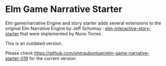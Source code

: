 # Elm Game Narrative Starter

 Elm game/narrative Engine and story starter
adds several extensions to the original Elm Narrative Engine by Jeff Schomay  :
[elm-interactive-story-starter](https://github.com/jschomay/elm-interactive-story-starter)
that were implemented by Nuno Torres


This is an outdated version.  

  Please check https://github.com/sintraubuntuer/elm-game-narrative-starter-019 for the current version
